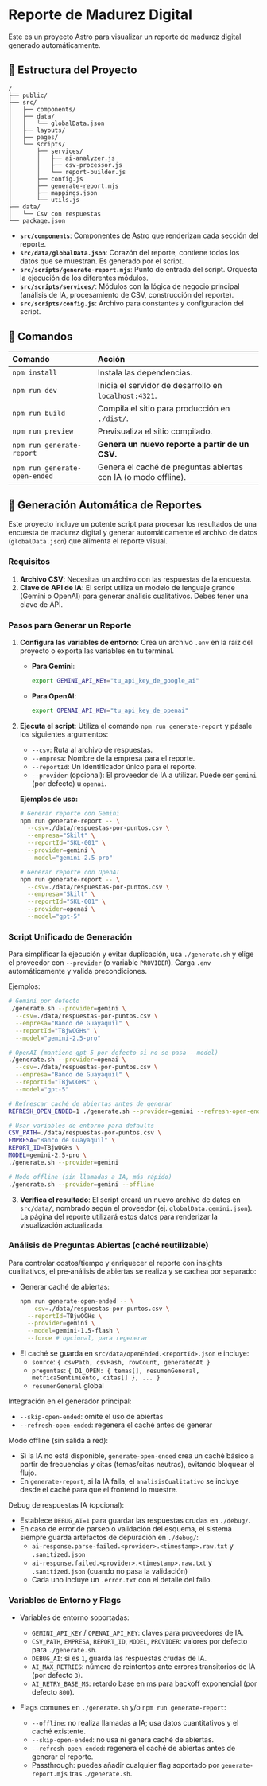 # Reporte de Madurez Digital

Este es un proyecto Astro para visualizar un reporte de madurez digital generado automáticamente.

## 🚀 Estructura del Proyecto

```text
/
├── public/
├── src/
│   ├── components/
│   ├── data/
│   │   └── globalData.json
│   ├── layouts/
│   ├── pages/
│   └── scripts/
│       ├── services/
│       │   ├── ai-analyzer.js
│       │   ├── csv-processor.js
│       │   └── report-builder.js
│       ├── config.js
│       ├── generate-report.mjs
│       ├── mappings.json
│       └── utils.js
├── data/
│   └── Csv con respuestas
└── package.json
```

-   **`src/components`**: Componentes de Astro que renderizan cada sección del reporte.
-   **`src/data/globalData.json`**: Corazón del reporte, contiene todos los datos que se muestran. Es generado por el script.
-   **`src/scripts/generate-report.mjs`**: Punto de entrada del script. Orquesta la ejecución de los diferentes módulos.
-   **`src/scripts/services/`**: Módulos con la lógica de negocio principal (análisis de IA, procesamiento de CSV, construcción del reporte).
-   **`src/scripts/config.js`**: Archivo para constantes y configuración del script.

## 🧞 Comandos

| Comando | Acción |
| :--- | :--- |
| `npm install` | Instala las dependencias. |
| `npm run dev` | Inicia el servidor de desarrollo en `localhost:4321`. |
| `npm run build` | Compila el sitio para producción en `./dist/`. |
| `npm run preview` | Previsualiza el sitio compilado. |
| `npm run generate-report` | **Genera un nuevo reporte a partir de un CSV.** |
| `npm run generate-open-ended` | Genera el caché de preguntas abiertas con IA (o modo offline). |

## 🤖 Generación Automática de Reportes

Este proyecto incluye un potente script para procesar los resultados de una encuesta de madurez digital y generar automáticamente el archivo de datos (`globalData.json`) que alimenta el reporte visual.

### Requisitos

1.  **Archivo CSV**: Necesitas un archivo con las respuestas de la encuesta.
2.  **Clave de API de IA**: El script utiliza un modelo de lenguaje grande (Gemini o OpenAI) para generar análisis cualitativos. Debes tener una clave de API.

### Pasos para Generar un Reporte

1.  **Configura las variables de entorno**:
    Crea un archivo `.env` en la raíz del proyecto o exporta las variables en tu terminal.

    *   **Para Gemini**:
        ```bash
        export GEMINI_API_KEY="tu_api_key_de_google_ai"
        ```
    *   **Para OpenAI**:
        ```bash
        export OPENAI_API_KEY="tu_api_key_de_openai"
        ```

2.  **Ejecuta el script**:
    Utiliza el comando `npm run generate-report` y pásale los siguientes argumentos:
    *   `--csv`: Ruta al archivo de respuestas.
    *   `--empresa`: Nombre de la empresa para el reporte.
    *   `--reportId`: Un identificador único para el reporte.
    *   `--provider` (opcional): El proveedor de IA a utilizar. Puede ser `gemini` (por defecto) u `openai`.

    **Ejemplos de uso:**
    ```bash
    # Generar reporte con Gemini
    npm run generate-report -- \
      --csv=./data/respuestas-por-puntos.csv \
      --empresa="Skilt" \
      --reportId="SKL-001" \
      --provider=gemini \
      --model="gemini-2.5-pro"
    
    # Generar reporte con OpenAI
    npm run generate-report -- \
      --csv=./data/respuestas-por-puntos.csv \
      --empresa="Skilt" \
      --reportId="SKL-001" \
      --provider=openai \
      --model="gpt-5"
    ```

### Script Unificado de Generación

Para simplificar la ejecución y evitar duplicación, usa `./generate.sh` y elige el proveedor con `--provider` (o variable `PROVIDER`). Carga `.env` automáticamente y valida precondiciones.

Ejemplos:

```bash
# Gemini por defecto
./generate.sh --provider=gemini \
  --csv=./data/respuestas-por-puntos.csv \
  --empresa="Banco de Guayaquil" \
  --reportId="TBjwOGHs" \
  --model="gemini-2.5-pro"

# OpenAI (mantiene gpt-5 por defecto si no se pasa --model)
./generate.sh --provider=openai \
  --csv=./data/respuestas-por-puntos.csv \
  --empresa="Banco de Guayaquil" \
  --reportId="TBjwOGHs" \
  --model="gpt-5"

# Refrescar caché de abiertas antes de generar
REFRESH_OPEN_ENDED=1 ./generate.sh --provider=gemini --refresh-open-ended

# Usar variables de entorno para defaults
CSV_PATH=./data/respuestas-por-puntos.csv \
EMPRESA="Banco de Guayaquil" \
REPORT_ID=TBjwOGHs \
MODEL=gemini-2.5-pro \
./generate.sh --provider=gemini

# Modo offline (sin llamadas a IA, más rápido)
./generate.sh --provider=gemini --offline
```

3.  **Verifica el resultado**:
    El script creará un nuevo archivo de datos en `src/data/`, nombrado según el proveedor (ej. `globalData.gemini.json`). La página del reporte utilizará estos datos para renderizar la visualización actualizada.

### Análisis de Preguntas Abiertas (caché reutilizable)

Para controlar costos/tiempo y enriquecer el reporte con insights cualitativos, el pre‑análisis de abiertas se realiza y se cachea por separado:

- Generar caché de abiertas:
  ```bash
  npm run generate-open-ended -- \
    --csv=./data/respuestas-por-puntos.csv \
    --reportId=TBjwOGHs \
    --provider=gemini \
    --model=gemini-1.5-flash \
    --force # opcional, para regenerar
  ```
- El caché se guarda en `src/data/openEnded.<reportId>.json` e incluye:
  - `source`: `{ csvPath, csvHash, rowCount, generatedAt }`
  - `preguntas`: `{ D1_OPEN: { temas[], resumenGeneral, metricaSentimiento, citas[] }, ... }`
  - `resumenGeneral` global

Integración en el generador principal:
- `--skip-open-ended`: omite el uso de abiertas
- `--refresh-open-ended`: regenera el caché antes de generar

Modo offline (sin salida a red):
- Si la IA no está disponible, `generate-open-ended` crea un caché básico a partir de frecuencias y citas (temas/citas neutras), evitando bloquear el flujo.
- En `generate-report`, si la IA falla, el `analisisCualitativo` se incluye desde el caché para que el frontend lo muestre.

Debug de respuestas IA (opcional):
- Establece `DEBUG_AI=1` para guardar las respuestas crudas en `./debug/`.
- En caso de error de parseo o validación del esquema, el sistema siempre guarda artefactos de depuración en `./debug/`:
  - `ai-response.parse-failed.<provider>.<timestamp>.raw.txt` y `.sanitized.json`
  - `ai-response.failed.<provider>.<timestamp>.raw.txt` y `.sanitized.json` (cuando no pasa la validación)
  - Cada uno incluye un `.error.txt` con el detalle del fallo.

### Variables de Entorno y Flags

- Variables de entorno soportadas:
  - `GEMINI_API_KEY` / `OPENAI_API_KEY`: claves para proveedores de IA.
  - `CSV_PATH`, `EMPRESA`, `REPORT_ID`, `MODEL`, `PROVIDER`: valores por defecto para `./generate.sh`.
  - `DEBUG_AI`: si es `1`, guarda las respuestas crudas de IA.
  - `AI_MAX_RETRIES`: número de reintentos ante errores transitorios de IA (por defecto `3`).
  - `AI_RETRY_BASE_MS`: retardo base en ms para backoff exponencial (por defecto `800`).

- Flags comunes en `./generate.sh` y/o `npm run generate-report`:
  - `--offline`: no realiza llamadas a IA; usa datos cuantitativos y el caché existente.
  - `--skip-open-ended`: no usa ni genera caché de abiertas.
  - `--refresh-open-ended`: regenera el caché de abiertas antes de generar el reporte.
  - Passthrough: puedes añadir cualquier flag soportado por `generate-report.mjs` tras `./generate.sh`.
